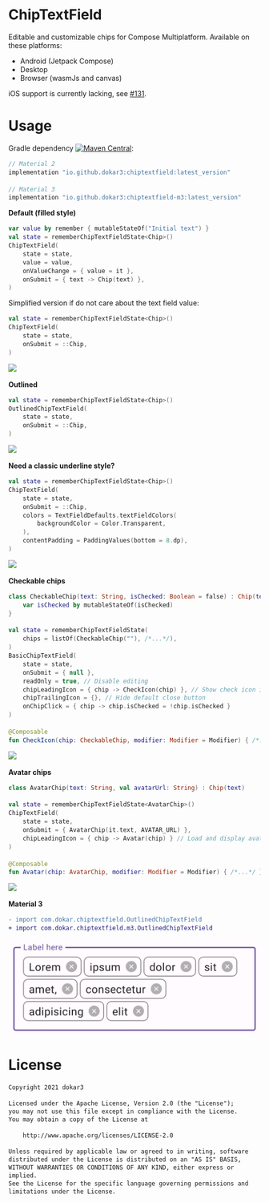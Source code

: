 # ChipTextField

Editable and customizable chips for Compose Multiplatform. Available on these platforms:

- Android (Jetpack Compose)
- Desktop
- Browser (wasmJs and canvas)

iOS support is currently lacking, see [#131](https://github.com/dokar3/ChipTextField/issues/131).

# Usage

Gradle dependency [![Maven Central](https://maven-badges.herokuapp.com/maven-central/io.github.dokar3/chiptextfield/badge.svg)](https://maven-badges.herokuapp.com/maven-central/io.github.dokar3/chiptextfield):

```groovy
// Material 2
implementation "io.github.dokar3:chiptextfield:latest_version"

// Material 3
implementation "io.github.dokar3:chiptextfield-m3:latest_version"
```

**Default (filled style)** 

```kotlin
var value by remember { mutableStateOf("Initial text") }
val state = rememberChipTextFieldState<Chip>()
ChipTextField(
    state = state,
    value = value,
    onValueChange = { value = it },
    onSubmit = { text -> Chip(text) },
)
```

Simplified version if do not care about the text field value:

```kotlin
val state = rememberChipTextFieldState<Chip>()
ChipTextField(
    state = state,
    onSubmit = ::Chip,
)
```

![](/images/screenshot_filled.jpg)

**Outlined**

```kotlin
val state = rememberChipTextFieldState<Chip>()
OutlinedChipTextField(
    state = state,
    onSubmit = ::Chip,
)
```

![](/images/screenshot_outlined.jpg)

**Need a classic underline style?**

```kotlin
val state = rememberChipTextFieldState<Chip>()
ChipTextField(
    state = state,
    onSubmit = ::Chip,
    colors = TextFieldDefaults.textFieldColors(
        backgroundColor = Color.Transparent,
    ),
    contentPadding = PaddingValues(bottom = 8.dp),
)
```

![](/images/screenshot_light.png)

**Checkable chips**

```kotlin
class CheckableChip(text: String, isChecked: Boolean = false) : Chip(text) {
    var isChecked by mutableStateOf(isChecked)
}

val state = rememberChipTextFieldState(
    chips = listOf(CheckableChip(""), /*...*/),
)
BasicChipTextField(
    state = state,
    onSubmit = { null },
    readOnly = true, // Disable editing
    chipLeadingIcon = { chip -> CheckIcon(chip) }, // Show check icon if checked
    chipTrailingIcon = {}, // Hide default close button
    onChipClick = { chip -> chip.isChecked = !chip.isChecked }
)

@Composable
fun CheckIcon(chip: CheckableChip, modifier: Modifier = Modifier) { /*...*/ }
```

![](/images/screenshot_checkable.jpg)

**Avatar chips**

```kotlin
class AvatarChip(text: String, val avatarUrl: String) : Chip(text)

val state = rememberChipTextFieldState<AvatarChip>()
ChipTextField(
    state = state,
    onSubmit = { AvatarChip(it.text, AVATAR_URL) },
    chipLeadingIcon = { chip -> Avatar(chip) } // Load and display avatar
)

@Composable
fun Avatar(chip: AvatarChip, modifier: Modifier = Modifier) { /*...*/ }
```

![](/images/screenshot_avatar.png)

**Material 3**

```diff
- import com.dokar.chiptextfield.OutlinedChipTextField
+ import com.dokar.chiptextfield.m3.OutlinedChipTextField
```

![](/images/screenshot_m3.jpg)


# License

```
Copyright 2021 dokar3

Licensed under the Apache License, Version 2.0 (the "License");
you may not use this file except in compliance with the License.
You may obtain a copy of the License at

    http://www.apache.org/licenses/LICENSE-2.0

Unless required by applicable law or agreed to in writing, software
distributed under the License is distributed on an "AS IS" BASIS,
WITHOUT WARRANTIES OR CONDITIONS OF ANY KIND, either express or implied.
See the License for the specific language governing permissions and
limitations under the License.
```